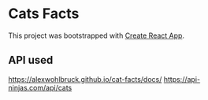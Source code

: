 # Cats Facts

This project was bootstrapped with [Create React App](https://github.com/facebook/create-react-app).

## API used

https://alexwohlbruck.github.io/cat-facts/docs/
https://api-ninjas.com/api/cats
